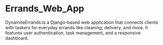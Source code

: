 # Errands_Web_App
DynamiteErrands:is a Django-based web application that connects clients with taskers for everyday errands like cleaning, delivery, and more. It features user authentication, task management, and a responsive dashboard.

